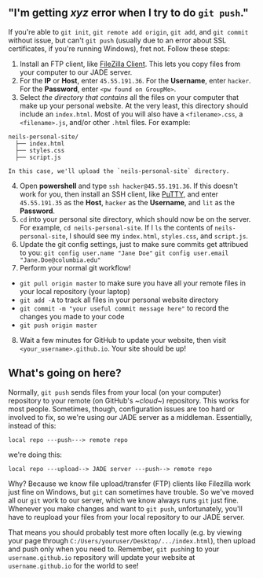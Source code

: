 ## "I'm getting *xyz* error when I try to do `git push`."

If you're able to `git init`, `git remote add origin`, `git add`, and `git commit` without issue, but can't `git push` (usually due to an error about SSL certificates, if you're running Windows), fret not. Follow these steps:

1. Install an FTP client, like [FileZilla Client](https://filezilla-project.org/). This lets you copy files from your computer to our JADE server.
2. For the **IP** or **Host**, enter `45.55.191.36`. For the **Username**, enter `hacker`. For the **Password**, enter `<pw
found on GroupMe>`.
3. Select *the directory that contains* all the files on your computer that make up your personal website. At the very least, this directory should include an `index.html`. Most of you will also have a `<filename>.css`, a `<filename>.js`, and/or other `.html` files. For example:
  ```
  neils-personal-site/
    ├── index.html
    ├── styles.css
    ├── script.js
  ```
    In this case, we'll upload the `neils-personal-site` directory.

4. Open **powershell** and type `ssh hacker@45.55.191.36`. If this doesn't work for you, then install an SSH client, like [PuTTY](http://www.putty.org/), and enter `45.55.191.35` as the **Host**, `hacker` as the **Username**, and `lit` as the **Password**.
5. `cd` into your personal site directory, which should now be on the server. For example, `cd neils-personal-site`. If I `ls` the contents of `neils-personal-site`, I should see my `index.html`, `styles.css`, and `script.js`.
6. Update the git config settings, just to make sure commits get attribued to you:
  `git config user.name "Jane Doe"`
  `git config user.email "Jane.Doe@columbia.edu"`
7. Perform your normal git workflow!
  - `git pull origin master` to make sure you have all your remote files in your local repository (your laptop)
  - `git add -A` to track all files in your personal website directory
  - `git commit -m "your useful commit message here"` to record the changes you made to your code
  - `git push origin master` 
8. Wait a few minutes for GitHub to update your website, then visit `<your_username>.github.io`. Your site should be up!

## What's going on here?
Normally, `git push` sends files from your local (on your computer) repository to your remote (on GitHub's _~cloud~_) repository. This works for most people. Sometimes, though, configuration issues are too hard or involved to fix, so we're using our JADE server as a middleman. Essentially, instead of this:
```
local repo ---push---> remote repo
```
we're doing this:
```
local repo ---upload--> JADE server ---push--> remote repo
```
Why? Because we know file upload/transfer (FTP) clients like Filezilla work just fine on Windows, but `git` can sometimes have trouble. So we've moved all our `git` work to our server, which we know always runs `git` just fine. Whenever you make changes and want to `git push`, unfortunately, you'll have to reupload your files from your local repository to our JADE server. 
  
  That means you should probably test more often locally (e.g. by viewing your page through `C:/Users/youruser/Desktop/.../index.html`), then upload and push only when you need to. Remember, `git push`ing to your `username.github.io` repository will update your website at `username.github.io` for the world to see!
